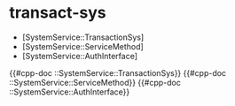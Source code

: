# transact-sys

- [SystemService::TransactionSys]
- [SystemService::ServiceMethod]
- [SystemService::AuthInterface]

{{#cpp-doc ::SystemService::TransactionSys}}
{{#cpp-doc ::SystemService::ServiceMethod}}
{{#cpp-doc ::SystemService::AuthInterface}}
